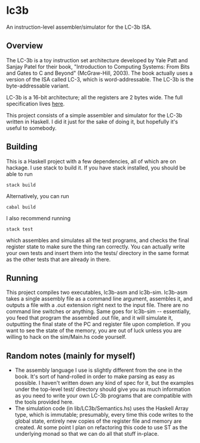 # lc3b

An instruction-level assembler/simulator for the LC-3b ISA.

## Overview
The LC-3b is a toy instruction set architecture developed by Yale Patt and
Sanjay Patel for their book, "Introduction to Computing Systems: From Bits and
Gates to C and Beyond" (McGraw-Hill, 2003). The book actually uses a version of
the ISA called LC-3, which is word-addressable. The LC-3b is the
byte-addressable variant.

LC-3b is a 16-bit architecture; all the registers are 2 bytes wide. The full
specification lives
[here](http://users.ece.utexas.edu/~patt/17s.460N/handouts/new_byte.pdf).

This project consists of a simple assembler and simulator for the LC-3b written
in Haskell. I did it just for the sake of doing it, but hopefully it's useful to
somebody.

## Building

This is a Haskell project with a few dependencies, all of which are on
hackage. I use stack to build it. If you have stack installed, you should be
able to run

```
stack build
```

Alternatively, you can run

```
cabal build
```

I also recommend running
```
stack test
```
which assembles and simulates all the test programs, and checks the final
register state to make sure the thing ran correctly. You can actually write your
own tests and insert them into the tests/ directory in the same format as the
other tests that are already in there.

## Running
This project compiles two executables, lc3b-asm and lc3b-sim. lc3b-asm takes a
single assembly file as a command line argument, assembles it, and outputs a
file with a .out extension right next to the input file. There are no command
line switches or anything. Same goes for lc3b-sim -- essentially, you feed that
program the assembled .out file, and it will simulate it, outputting the final
state of the PC and register file upon completion. If you want to see the state
of the memory, you are out of luck unless you are willing to hack on the
sim/Main.hs code yourself. 

## Random notes (mainly for myself)

- The assembly language I use is slightly different from the one in the
  book. It's sort of hand-rolled in order to make parsing as easy as possible. I
  haven't written down any kind of spec for it, but the examples under the
  top-level test/ directory should give you as much information as you need to
  write your own LC-3b programs that are compatible with the tools provided
  here.
- The simulation code (in lib/LC3b/Semantics.hs) uses the Haskell Array type,
  which is immutable; presumably, every time this code writes to the global
  state, entirely new copies of the register file and memory are created. At
  some point I plan on refactoring this code to use ST as the underlying monad
  so that we can do all that stuff in-place.
